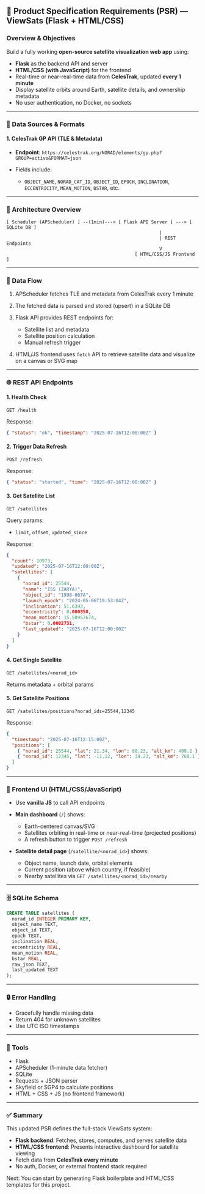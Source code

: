 ## 📘 Product Specification Requirements (PSR) — ViewSats (Flask + HTML/CSS)

### **Overview & Objectives**

Build a fully working **open-source satellite visualization web app** using:

- **Flask** as the backend API and server
- **HTML/CSS (with JavaScript)** for the frontend
- Real-time or near-real-time data from **CelesTrak**, updated **every 1 minute**
- Display satellite orbits around Earth, satellite details, and ownership metadata
- No user authentication, no Docker, no sockets

---

### 🚀 Data Sources & Formats

#### 1. CelesTrak GP API (TLE & Metadata)

- **Endpoint**: `https://celestrak.org/NORAD/elements/gp.php?GROUP=active&FORMAT=json`
- Fields include:

  - `OBJECT_NAME`, `NORAD_CAT_ID`, `OBJECT_ID`, `EPOCH`, `INCLINATION`, `ECCENTRICITY`, `MEAN_MOTION`, `BSTAR`, etc.

---

### 📂 Architecture Overview

```
[ Scheduler (APScheduler) ] --(1min)---> [ Flask API Server ] ---> [ SQLite DB ]
                                                        |
                                                        | REST Endpoints
                                                        V
                                               [ HTML/CSS/JS Frontend ]
```

---

### 🔁 Data Flow

1. APScheduler fetches TLE and metadata from CelesTrak every 1 minute
2. The fetched data is parsed and stored (upsert) in a SQLite DB
3. Flask API provides REST endpoints for:

   - Satellite list and metadata
   - Satellite position calculation
   - Manual refresh trigger

4. HTML/JS frontend uses `fetch` API to retrieve satellite data and visualize on a canvas or SVG map

---

### 🌐 REST API Endpoints

#### 1. Health Check

```
GET /health
```

Response:

```json
{ "status": "ok", "timestamp": "2025-07-16T12:00:00Z" }
```

#### 2. Trigger Data Refresh

```
POST /refresh
```

Response:

```json
{ "status": "started", "time": "2025-07-16T12:00:00Z" }
```

#### 3. Get Satellite List

```
GET /satellites
```

Query params:

- `limit`, `offset`, `updated_since`

Response:

```json
{
  "count": 10973,
  "updated": "2025-07-16T12:00:00Z",
  "satellites": [
    {
      "norad_id": 25544,
      "name": "ISS (ZARYA)",
      "object_id": "1998-067A",
      "launch_epoch": "2024-05-06T19:53:04Z",
      "inclination": 51.6393,
      "eccentricity": 0.000358,
      "mean_motion": 15.50957674,
      "bstar": 0.0002731,
      "last_updated": "2025-07-16T12:00:00Z"
    }
  ]
}
```

#### 4. Get Single Satellite

```
GET /satellites/<norad_id>
```

Returns metadata + orbital params

#### 5. Get Satellite Positions

```
GET /satellites/positions?norad_ids=25544,12345
```

Response:

```json
{
  "timestamp": "2025-07-16T12:15:00Z",
  "positions": [
    { "norad_id": 25544, "lat": 21.34, "lon": 88.23, "alt_km": 408.2 },
    { "norad_id": 12345, "lat": -11.12, "lon": 34.23, "alt_km": 760.1 }
  ]
}
```

---

### 🔺 Frontend UI (HTML/CSS/JavaScript)

- Use **vanilla JS** to call API endpoints
- **Main dashboard** (`/`) shows:

  - Earth-centered canvas/SVG
  - Satellites orbiting in real-time or near-real-time (projected positions)
  - A refresh button to trigger `POST /refresh`

- **Satellite detail page** (`/satellite/<norad_id>`) shows:

  - Object name, launch date, orbital elements
  - Current position (above which country, if feasible)
  - Nearby satellites via `GET /satellites/<norad_id>/nearby`

---

### 🗄️ SQLite Schema

```sql
CREATE TABLE satellites (
  norad_id INTEGER PRIMARY KEY,
  object_name TEXT,
  object_id TEXT,
  epoch TEXT,
  inclination REAL,
  eccentricity REAL,
  mean_motion REAL,
  bstar REAL,
  raw_json TEXT,
  last_updated TEXT
);
```

---

### 🔒 Error Handling

- Gracefully handle missing data
- Return 404 for unknown satellites
- Use UTC ISO timestamps

---

### 🧪 Tools

- Flask
- APScheduler (1-minute data fetcher)
- SQLite
- Requests + JSON parser
- Skyfield or SGP4 to calculate positions
- HTML + CSS + JS (no frontend framework)

---

### ✅ Summary

This updated PSR defines the full-stack ViewSats system:

- **Flask backend**: Fetches, stores, computes, and serves satellite data
- **HTML/CSS frontend**: Presents interactive dashboard for satellite viewing
- Fetch data from **CelesTrak every minute**
- No auth, Docker, or external frontend stack required

Next: You can start by generating Flask boilerplate and HTML/CSS templates for this project.
